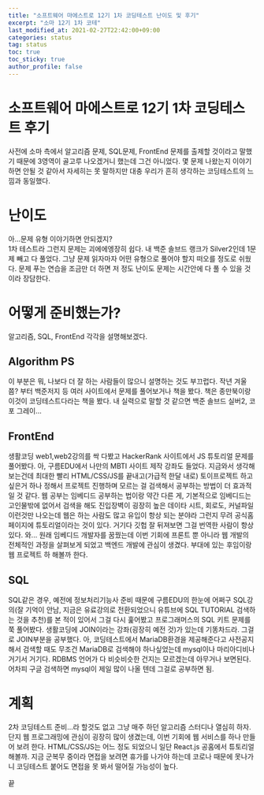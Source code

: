 ```yaml
---
title: "소프트웨어 마에스트로 12기 1차 코딩테스트 난이도 및 후기"
excerpt: "소마 12기 1차 코테"
last_modified_at: 2021-02-27T22:42:00+09:00
categories: status
tag: status
toc: true
toc_sticky: true
author_profile: false
---
```


# 소프트웨어 마에스트로 12기 1차 코딩테스트 후기

사전에 소마 측에서 알고리즘 문제, SQL문제, FrontEnd 문제를 출제할 것이라고 말했기 때문에 3영역이 골고루 나오겠거니 했는데 그건 아니었다. 몇 문제 나왔는지 이야기하면 안될 것 같아서 자세히는 못 말하지만 대충 우리가 흔히 생각하는 코딩테스트의 느낌과 동일했다.

# 난이도

아...문제 유형 이야기하면 안되겠지?  
1차 테스트라 그런지 문제는 괴에에엥장히 쉽다. 내 백준 솔브드 랭크가 Silver2인데 1문제 빼고 다 풀었다. 그냥 문제 읽자마자 어떤 유형으로 풀어야 할지 떠오를 정도로 쉬웠다. 문제 푸는 연습을 조금만 더 하면 저 정도 난이도 문제는 시간안에 다 풀 수 있을 것이라 장담한다.

# 어떻게 준비했는가?

알고리즘, SQL, FrontEnd 각각을 설명해보겠다.

## Algorithm PS

이 부분은 뭐, 나보다 더 잘 하는 사람들이 많으니 설명하는 것도 부끄럽다. 작년 겨울쯤? 부터 백준저지 등 여러 사이트에서 문제를 풀어보거나 책을 봤다. 책은 종만북이랑 이것이 코딩테스트다라는 책을 봤다. 내 실력으로 말할 것 같으면 백준 솔브드 실버2, 코포 그레이...

## FrontEnd

생활코딩 web1,web2강의를 싹 다봤고 HackerRank 사이트에서 JS 튜토리얼 문제를 풀어봤다. 아, 구름EDU에서 나만의 MBTI 사이트 제작 강좌도 들었다.
지금와서 생각해보는건데 최대한 빨리 HTML/CSS/JS를 끝내고(가급적 한달 내로) 토이프로젝트 하고싶은거 하나 정해서 프로젝트 진행하며 모르는 걸 검색해서 공부하는 방법이 더 효과적일 것 같다.
웹 공부는 임베디드 공부하는 법이랑 약간 다른 게, 기본적으로 임베디드는 고인물밖에 없어서 검색을 해도 진입장벽이 굉장히 높은 데이타 시트, 회로도, 커널파일 이런것만 나오는데 웹은 하는 사람도 많고 유입이 항상 되는 분야라 그런지 무려 공식홈페이지에 튜토리얼이라는 것이 있다. 거기다 깃헙 잘 뒤져보면 그걸 번역한 사람이 항상 있다. 와...
원래 임베디드 개발자를 꿈꿨는데 이번 기회에 프론트 뿐 아니라 웹 개발의 전체적인 과정을 살펴보게 되었고 백엔드 개발에 관심이 생겼다. 부대에 있는 후임이랑 웹 프로젝트 하 해볼까 한다.

## SQL

SQL같은 경우, 예전에 정보처리기능사 준비 때문에 구름EDU의 한눈에 어쩌구 SQL강의(잘 기억이 안남, 지금은 유료강의로 전환되었으니 유튜브에 SQL TUTORIAL 검색하는 것을 추천)를 본 적이 있어서 그걸 다시 훑어봤고
프로그래머스의 SQL 키트 문제를 쭉 풀어봤다. 생활코딩에 JOIN이라는 강좌(굉장히 예전 것)가 있는데 기똥차드라.
그걸로 JOIN부분을 공부했다. 아, 코딩테스트에서 MariaDB환경을 제공해준다고 사전공지해서 검색할 때도 무조건 MariaDB로 검색해야 하나싶었는데 mysql이나 마리아디비나 거기서 거기다. RDBMS 언어가 다 비슷비슷한 건지는 모르겠는데 아무거나 보면된다. 어차피 구글 검색하면 mysql이 제일 많이 나올 텐데 그걸로 공부하면 됨.

# 계획

2차 코딩테스트 준비...라 할것도 없고 그냥 매주 하던 알고리즘 스터디나 열심히 하자. 단지 웹 프로그래밍에 관심이 굉장히 많이 생겼는데, 이번 기회에 웹 서비스를 하나 만들어 보려 한다. HTML/CSS/JS는 어느 정도 되었으니 일단 React.js 공홈에서 튜토리얼 해볼까.
지금 군복무 중이라 면접을 보려면 휴가를 나가야 하는데 코로나 때문에 못나가니 코딩테스트 붙어도 면접을 못 봐서 떨어질 가능성이 높다.

끝

